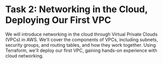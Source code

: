 # Task 2: Networking in the Cloud, Deploying Our First VPC

We will introduce networking in the cloud through Virtual Private Clouds (VPCs) in AWS. We'll cover the components of VPCs, including subnets, security groups, and routing tables, and how they work together. Using Terraform, we'll deploy our first VPC, gaining hands-on experience with cloud networking.
